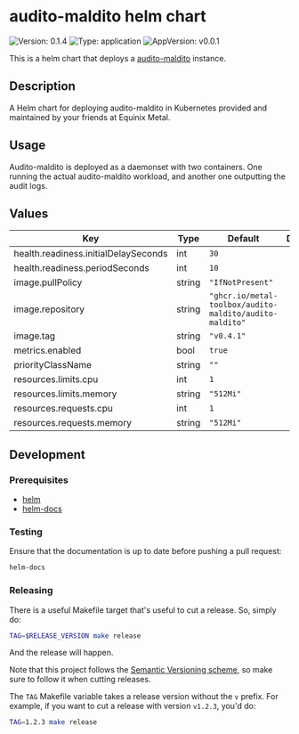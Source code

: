 # audito-maldito helm chart

![Version: 0.1.4](https://img.shields.io/badge/Version-0.1.4-informational?style=for-the-badge)
![Type: application](https://img.shields.io/badge/Type-application-informational?style=for-the-badge)
![AppVersion: v0.0.1](https://img.shields.io/badge/AppVersion-v0.0.1-informational?style=for-the-badge)

This is a helm chart that deploys a [audito-maldito](https://github.com/metal-toolbox/audito-maldito) instance.

## Description

A Helm chart for deploying audito-maldito in Kubernetes provided
and maintained by your friends at Equinix Metal.

## Usage

Audito-maldito is deployed as a daemonset with two containers. One running the
actual audito-maldito workload, and another one outputting the audit logs.

## Values

| Key | Type | Default | Description |
|-----|------|---------|-------------|
| health.readiness.initialDelaySeconds | int | `30` |  |
| health.readiness.periodSeconds | int | `10` |  |
| image.pullPolicy | string | `"IfNotPresent"` |  |
| image.repository | string | `"ghcr.io/metal-toolbox/audito-maldito/audito-maldito"` |  |
| image.tag | string | `"v0.4.1"` |  |
| metrics.enabled | bool | `true` |  |
| priorityClassName | string | `""` |  |
| resources.limits.cpu | int | `1` |  |
| resources.limits.memory | string | `"512Mi"` |  |
| resources.requests.cpu | int | `1` |  |
| resources.requests.memory | string | `"512Mi"` |  |

## Development

### Prerequisites

- [helm](https://helm.sh/docs/intro/install/)
- [helm-docs](https://github.com/norwoodj/helm-docs)

### Testing

Ensure that the documentation is up to date before pushing a pull request:

```bash
helm-docs
```

### Releasing

There is a useful Makefile target that's useful to cut a release. So, simply do:

```bash
TAG=$RELEASE_VERSION make release
```

And the release will happen.

Note that this project follows the [Semantic Versioning scheme](https://semver.org/), so
make sure to follow it when cutting releases.

The `TAG` Makefile variable takes a release version without the `v` prefix. For example,
if you want to cut a release with version `v1.2.3`, you'd do:

```bash
TAG=1.2.3 make release
```

